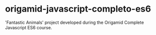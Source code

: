 # origamid-javascript-completo-es6
'Fantastic Animals' project developed during the Origamid Complete Javascript ES6 course.
